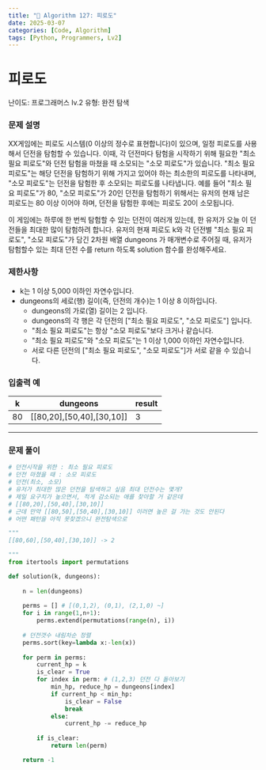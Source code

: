 ```yaml
---
title: "🧠 Algorithm 127: 피로도"
date: 2025-03-07
categories: [Code, Algorithm]
tags: [Python, Programmers, Lv2]
---
```


# 피로도

난이도: 프로그래머스 lv.2
유형: 완전 탐색

### **문제 설명**

XX게임에는 피로도 시스템(0 이상의 정수로 표현합니다)이 있으며, 일정 피로도를 사용해서 던전을 탐험할 수 있습니다. 이때, 각 던전마다 탐험을 시작하기 위해 필요한 "최소 필요 피로도"와 던전 탐험을 마쳤을 때 소모되는 "소모 피로도"가 있습니다. "최소 필요 피로도"는 해당 던전을 탐험하기 위해 가지고 있어야 하는 최소한의 피로도를 나타내며, "소모 피로도"는 던전을 탐험한 후 소모되는 피로도를 나타냅니다. 예를 들어 "최소 필요 피로도"가 80, "소모 피로도"가 20인 던전을 탐험하기 위해서는 유저의 현재 남은 피로도는 80 이상 이어야 하며, 던전을 탐험한 후에는 피로도 20이 소모됩니다.

이 게임에는 하루에 한 번씩 탐험할 수 있는 던전이 여러개 있는데, 한 유저가 오늘 이 던전들을 최대한 많이 탐험하려 합니다. 유저의 현재 피로도 k와 각 던전별 "최소 필요 피로도", "소모 피로도"가 담긴 2차원 배열 dungeons 가 매개변수로 주어질 때, 유저가 탐험할수 있는 최대 던전 수를 return 하도록 solution 함수를 완성해주세요.

### 제한사항

- k는 1 이상 5,000 이하인 자연수입니다.
- dungeons의 세로(행) 길이(즉, 던전의 개수)는 1 이상 8 이하입니다.
    - dungeons의 가로(열) 길이는 2 입니다.
    - dungeons의 각 행은 각 던전의 ["최소 필요 피로도", "소모 피로도"] 입니다.
    - "최소 필요 피로도"는 항상 "소모 피로도"보다 크거나 같습니다.
    - "최소 필요 피로도"와 "소모 피로도"는 1 이상 1,000 이하인 자연수입니다.
    - 서로 다른 던전의 ["최소 필요 피로도", "소모 피로도"]가 서로 같을 수 있습니다.

### 입출력 예

| k | dungeons | result |
| --- | --- | --- |
| 80 | [[80,20],[50,40],[30,10]] | 3 |

---

### 문제 풀이

```python
# 던전시작을 위한 : 최소 필요 피로도
# 던전 마쳤을 때 : 소모 피로도
# 던전(최소, 소모)
# 유저가 최대한 많은 던전을 탐색하고 싶음 최대 던전수는 몇개?
# 제일 요구치가 높으면서, 적게 감소되는 애를 찾아할 거 같은데
# [[80,20],[50,40],[30,10]]
# 근데 만약 [[80,50],[50,40],[30,10]] 이러면 높은 걸 가는 것도 안된다
# 어떤 패턴을 아직 못찾겠으니 완전탐색으로

"""
[[80,60],[50,40],[30,10]] -> 2

"""
from itertools import permutations

def solution(k, dungeons):
    
    n = len(dungeons)
    
    perms = [] # [(0,1,2), (0,1), (2,1,0) ~]
    for i in range(1,n+1):
        perms.extend(permutations(range(n), i))
    
    # 던전갯수 내림차순 정렬
    perms.sort(key=lambda x:-len(x))
    
    for perm in perms:
        current_hp = k
        is_clear = True
        for index in perm: # (1,2,3) 던전 다 돌아보기
            min_hp, reduce_hp = dungeons[index]
            if current_hp < min_hp:
                is_clear = False
                break
            else:
                current_hp -= reduce_hp
        
        if is_clear:
            return len(perm)

    return -1
```